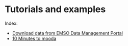 # Tutorials and examples

Index:

* [Download data from EMSO Data Management Portal](download_emso.ipynb)
* [10 Minutes to mooda](10_Minutes_to_mooda.ipynb)
